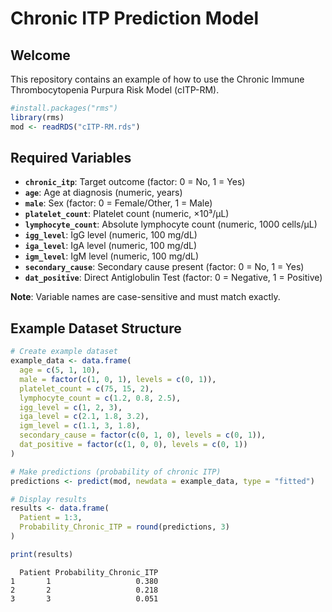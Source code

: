 # Chronic ITP Prediction Model


## Welcome

This repository contains an example of how to use the Chronic Immune
Thrombocytopenia Purpura Risk Model (cITP-RM).

``` r
#install.packages("rms")
library(rms)
mod <- readRDS("cITP-RM.rds")
```

## Required Variables

-   **`chronic_itp`**: Target outcome (factor: 0 = No, 1 = Yes)
-   **`age`**: Age at diagnosis (numeric, years)
-   **`male`**: Sex (factor: 0 = Female/Other, 1 = Male)
-   **`platelet_count`**: Platelet count (numeric, ×10³/μL)
-   **`lymphocyte_count`**: Absolute lymphocyte count (numeric, 1000
    cells/μL)
-   **`igg_level`**: IgG level (numeric, 100 mg/dL)
-   **`iga_level`**: IgA level (numeric, 100 mg/dL)
-   **`igm_level`**: IgM level (numeric, 100 mg/dL)
-   **`secondary_cause`**: Secondary cause present (factor: 0 = No, 1 =
    Yes)
-   **`dat_positive`**: Direct Antiglobulin Test (factor: 0 = Negative,
    1 = Positive)

**Note**: Variable names are case-sensitive and must match exactly.

## Example Dataset Structure

``` r
# Create example dataset
example_data <- data.frame(
  age = c(5, 1, 10),
  male = factor(c(1, 0, 1), levels = c(0, 1)),
  platelet_count = c(75, 15, 2),
  lymphocyte_count = c(1.2, 0.8, 2.5),
  igg_level = c(1, 2, 3),
  iga_level = c(2.1, 1.8, 3.2),
  igm_level = c(1.1, 3, 1.8),
  secondary_cause = factor(c(0, 1, 0), levels = c(0, 1)),
  dat_positive = factor(c(1, 0, 0), levels = c(0, 1))
)

# Make predictions (probability of chronic ITP)
predictions <- predict(mod, newdata = example_data, type = "fitted")

# Display results
results <- data.frame(
  Patient = 1:3,
  Probability_Chronic_ITP = round(predictions, 3)
)

print(results)
```

      Patient Probability_Chronic_ITP
    1       1                   0.380
    2       2                   0.218
    3       3                   0.051

